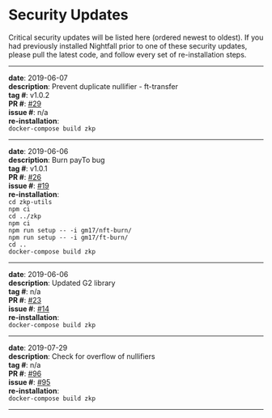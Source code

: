 # Security Updates  

Critical security updates will be listed here (ordered newest to oldest). If you had previously installed Nightfall prior to one of these security updates, please pull the latest code, and follow every set of re-installation steps.

---

**date**: 2019-06-07  
**description**: Prevent duplicate nullifier - ft-transfer  
**tag \#**:  v1.0.2  
**PR \#**: [#29](https://github.com/EYBlockchain/nightfall/pull/29)  
**issue \#**: n/a  
**re-installation**:  
`docker-compose build zkp`  

---

**date**: 2019-06-06  
**description**: Burn payTo bug  
**tag \#**:  v1.0.1  
**PR \#**: [#26](https://github.com/EYBlockchain/nightfall/pull/26)  
**issue \#**: [#19](https://github.com/EYBlockchain/nightfall/issues/19)  
**re-installation**:  
`cd zkp-utils`  
`npm ci`  
`cd ../zkp`  
`npm ci`  
`npm run setup -- -i gm17/nft-burn/`  
`npm run setup -- -i gm17/ft-burn/`  
`cd ..`  
`docker-compose build zkp`  

---

**date**: 2019-06-06  
**description**: Updated G2 library  
**tag \#**: n/a  
**PR \#**: [#23](https://github.com/EYBlockchain/nightfall/pull/23)  
**issue \#**: [#14](https://github.com/EYBlockchain/nightfall/issues/14)  
**re-installation**:  
`docker-compose build zkp`  

---


**date**: 2019-07-29  
**description**: Check for overflow of nullifiers  
**tag \#**: n/a  
**PR \#**: [#96](https://github.com/EYBlockchain/nightfall/pull/96)  
**issue \#**: [#95](https://github.com/EYBlockchain/nightfall/issues/95)  
**re-installation**:  
`docker-compose build zkp`  

---

